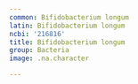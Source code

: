 ```yaml
---
common: Bifidobacterium longum
latin: Bifidobacterium longum
ncbi: '216816'
title: Bifidobacterium longum
group: Bacteria
image: .na.character

---
```

